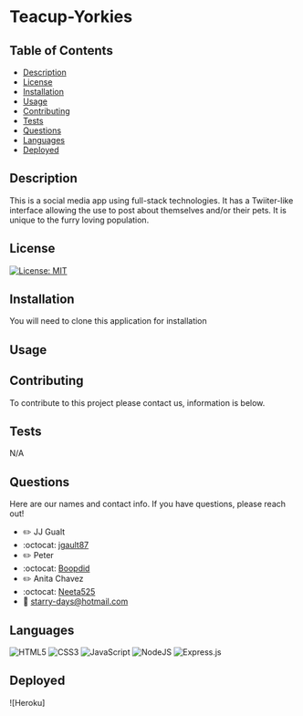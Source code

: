 # Teacup-Yorkies

## Table of Contents
- [Description](#description)
- [License](#license)
- [Installation](#installation)
- [Usage](#usage)
- [Contributing](#contributing)
- [Tests](#test)
- [Questions](#questions)
- [Languages](#languages)
- [Deployed](#deployed)

## Description
This is a social media app using full-stack technologies. It has a Twiiter-like interface allowing the use to post about themselves and/or their pets. It is unique to the furry loving population.

## License
[![License: MIT](https://img.shields.io/badge/License-MIT-yellow.svg)](https://opensource.org/licenses/MIT)

## Installation
You will need to clone this application for installation

## Usage


## Contributing
To contribute to this project please contact us, information is below.

## Tests
N/A

## Questions
Here are our names and contact info. If you have questions, please reach out!
- :pencil2: JJ Gualt
- :octocat: [jgault87](https://github.com/jgault87)
- :pencil2: Peter 
- :octocat: [Boopdid](https://github.com/Boopdid)
- :pencil2: Anita Chavez 
- :octocat: [Neeta525](https://github.com/Neeta525)
- :email: starry-days@hotmail.com

## Languages
![HTML5](https://img.shields.io/badge/html5-%23E34F26.svg?style=for-the-badge&logo=html5&logoColor=white)
![CSS3](https://img.shields.io/badge/css3-%231572B6.svg?style=for-the-badge&logo=css3&logoColor=white)
![JavaScript](https://img.shields.io/badge/javascript-%23323330.svg?style=for-the-badge&logo=javascript&logoColor=%23F7DF1E)
![NodeJS](https://img.shields.io/badge/node.js-6DA55F?style=for-the-badge&logo=node.js&logoColor=white)
![Express.js](https://img.shields.io/badge/express.js-%23404d59.svg?style=for-the-badge&logo=express&logoColor=%2361DAFB)

## Deployed
![Heroku]
